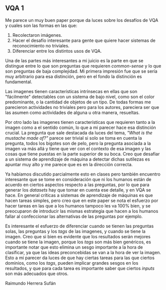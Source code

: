 ## VQA 1

Me parece un muy buen paper porque da luces sobre los desafíos de VQA y cuales son las formas en las que:

1. Recolectaron imágenes.
2. Hacer el desafío interesante para gente que quiere hacer sistemas de reconocimiento no triviales.
3. Diferenciar entre los distintos usos de VQA.

Una de las partes más interesantes a mi juicio es la parte en que se distingue entre lo que son preguntas que requieren _common-sense_ y lo que son preguntas de baja complejidad. Mi primera impresión fue que se sería muy arbitrario para esa distinción, pero en el fondo la distinción es fundamental.

Las imagenes tienen características intrínsecas en ellas que son "fácilmente" detectables con un sistema de bajo nivel, como son el color predominante, o la cantidad de objetos de un tipo. De todas formas me parecieron actividades no triviales pero para los autores, pareciera ser que las asumen como actividades de alguna u otra manera, resueltas.

Por otro lado las imagenes tienen características que requieren tanto a la imagen como a el sentido común, lo que a mi parecer hace esa distinción crucial. La pregunta que sale destacada da luces del tema, _"What is the mustache made of?"_ parece ser trivial si solo se toma en cuenta la pregunta, todos los bigotes son de pelo, pero la pregunta asociada a la imagen va más allá y tiene que ver con el contexto de esa imagen y las cosas que tiene puestas en la parte superior de su boca. Creo que desafiar a un sistema de aprendizaje de máquina a detectar dichas sutilezas es apuntar muy alto y me parece que es en la dirección correcta.

Ya habíamos discutido parcialmente esto en clases pero también encuentro interesante que se tome en consideración que ni los humanos están de acuerdo en ciertos aspectos respecto a las preguntas, por lo que para generar los _datasets_ hay que tomar en cuenta ese detalle, y en VQA se hace. En general críticas a sistemas de aprendizaje de máquinas es que hacen tareas simples, pero creo que en este paper se nota el esfuerzo por hacer tareas en las que a los humanos tampoco les va 100% bien, y se preocuparon de introducir las mismas estrategia que hacen a los humanos fallar al confeccionar las alternativas de las preguntas por ejemplo.

Es interesante el esfuerzo de diferenciar cuando se tienen las preguntas solas, las preguntas y los _tags_ de las imagenes, y cuando se tiene la imagen. Creo que si bien es evidente que los resultados serán mejores cuando se tiene la imagen, porque los _tags_ son más bien genéricos, es importante notar que esto elimina un sesgo importante a la hora de clasificar, ya que las ideas preconcebidas se van a la hora de ver la imagen. Esto a mi parecer da luces de que hay ciertas tareas para las que ciertos dominios, como los _tags_, pueden implicar grandes sesgos en los resultados, y que para cada tarea es importante saber que ciertos _inputs_ son más adecuados que otros.

Raimundo Herrera Sufán